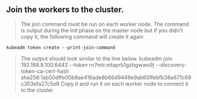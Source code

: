## Join the workers to the cluster.  
> The join command must be run on each worker node.
> The command is output during the init phase on the master node but if you didn't copy it, the following command will create it again

    kubeadm token create --print-join-command

> The output should look similar to the line below.
    kubeadm join 192.168.8.100:6443 --token rn7mtr.mtaprb1gzbgwwo9j --discovery-token-ca-cert-hash sha256:1ab50dffe00b9ae416ade8b66d9449e9ab65ffebfb38a671c69c353efa27c5e8
> Copy it and run it on each worker node to connect it to the cluster
